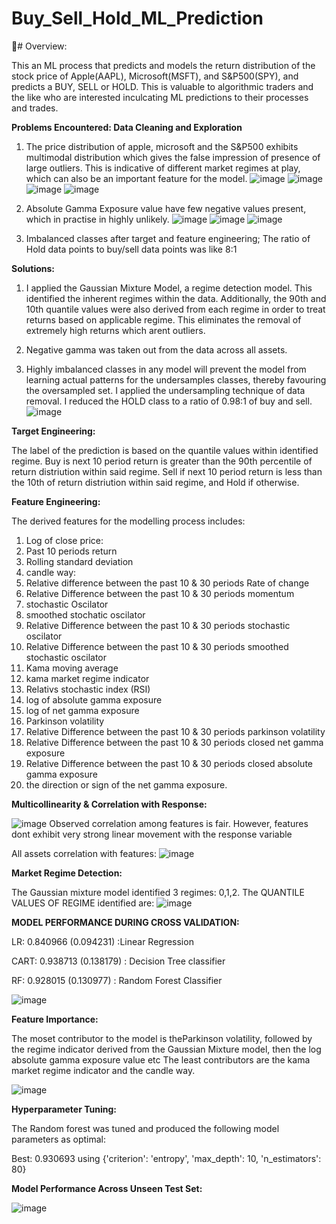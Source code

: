 # Buy_Sell_Hold_ML_Prediction

🚀# Overview:


This an ML process that predicts and models the return distribution of the stock price of Apple(AAPL), Microsoft(MSFT), and S&P500(SPY), and predicts a BUY, SELL or HOLD. This is valuable to algorithmic traders and the like who are interested inculcating ML predictions to their processes and trades.

**Problems Encountered: Data Cleaning and Exploration**

1. The price distribution of apple, microsoft and the S&P500 exhibits multimodal distribution which gives the false impression of presence of large outliers. This is indicative of different market regimes at play, which can also be an important feature for  the model.
![image](https://github.com/user-attachments/assets/b2a00753-3870-4492-ad35-0619da374113)
![image](https://github.com/user-attachments/assets/ab0a0bfd-e7bf-4cf2-ad25-bf67856712a0)
![image](https://github.com/user-attachments/assets/adc02743-f079-44d0-a17e-6b7583c579aa)
![image](https://github.com/user-attachments/assets/1654c8fb-2a72-4c31-8224-9e6848b3f86f)



3. Absolute Gamma Exposure value have few negative values present, which in practise in highly unlikely.
   ![image](https://github.com/user-attachments/assets/9afb4989-ebf8-41c0-aba0-791aec4bbff9)
   ![image](https://github.com/user-attachments/assets/674164f4-880a-4300-8d1d-1d150d9506a5)
   ![image](https://github.com/user-attachments/assets/8b7a206e-87b5-4d65-9cc0-9994b06f1b19)




5. Imbalanced classes after target and feature engineering; The ratio of Hold data points to buy/sell data points was like 8:1
   


**Solutions:**

1. I applied the Gaussian Mixture Model, a regime detection model. This identified the inherent regimes within the data. Additionally, the 90th and 10th quantile values were also derived from each regime in order to treat returns based on applicable regime. This eliminates the removal of extremely high returns which arent outliers.

2. Negative gamma was taken out from the data across all assets.
3. Highly imbalanced classes in any model will prevent the model from learning actual patterns for the undersamples classes, thereby favouring the oversampled set. I applied the undersampling technique of data removal. I reduced the HOLD class to a ratio of 0.98:1 of buy and sell. 
![image](https://github.com/user-attachments/assets/01537db6-6d82-489b-afda-2de8d57bd386)


**Target Engineering:**

The label of the prediction is based on the quantile values within identified regime. Buy is next 10 period return is greater than the 90th percentile of return distriution within said regime. Sell if next 10 period return is less than the 10th of return distriution within said regime, and Hold if otherwise.

**Feature Engineering:**

The derived features for the modelling process includes:
1. Log of close price:
2. Past 10 periods return
3. Rolling standard deviation
4. candle way:
5. Relative difference between the past 10 & 30 periods Rate of change
6. Relative Difference between the past 10 & 30 periods momentum
7. stochastic Oscilator
8. smoothed stochatic oscilator
9. Relative Difference between the past 10 & 30 periods stochastic oscilator
10. Relative Difference between the past 10 & 30 periods smoothed stochastic oscilator
11. Kama moving average
12. kama market regime indicator
13. Relativs stochastic index (RSI)
14. log of absolute gamma exposure
15. log of net gamma exposure
16. Parkinson volatility
17. Relative Difference between the past 10 & 30 periods parkinson volatility
18. Relative Difference between the past 10 & 30 periods closed net gamma exposure
19. Relative Difference between the past 10 & 30 periods closed absolute gamma exposure
20. the direction or sign of the net gamma exposure.


**Multicollinearity & Correlation with Response:**

![image](https://github.com/user-attachments/assets/9242bef2-6d0a-4b24-b2df-88c6e25a43df)
Observed correlation among features is fair. However, features dont exhibit very strong linear movement with the response variable

All assets correlation with features:
![image](https://github.com/user-attachments/assets/31f4fcb9-c852-47fa-a997-e7f55a8c129d)



**Market Regime Detection:**

The Gaussian mixture model identified 3 regimes: 0,1,2. The QUANTILE VALUES OF REGIME identified are:
![image](https://github.com/user-attachments/assets/2083b669-917a-4a1e-bdc2-62bddbcd1453)



**MODEL PERFORMANCE DURING CROSS VALIDATION:**

LR: 0.840966 (0.094231) :Linear Regression

CART: 0.938713 (0.138179) : Decision Tree classifier

RF: 0.928015 (0.130977)    : Random Forest Classifier

![image](https://github.com/user-attachments/assets/cee94c2c-6525-4966-bf73-95096457e69d)

**Feature Importance:**

The moset contributor to the model is theParkinson volatility, followed by the regime indicator derived from the Gaussian Mixture model, then the log absolute gamma exposure value etc The least contributors are the kama market regime indicator and the candle way.

![image](https://github.com/user-attachments/assets/1d0069c8-3253-4f05-b96a-152c2114c8ba)


**Hyperparameter Tuning:** 


The Random forest was tuned and produced the following model parameters as optimal:


Best: 0.930693 using {'criterion': 'entropy', 'max_depth': 10, 'n_estimators': 80}


**Model Performance Across Unseen Test Set:**


![image](https://github.com/user-attachments/assets/36f82f4c-ed8e-461d-8cbd-e5195de66874)

